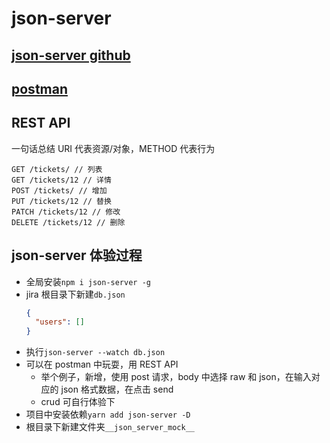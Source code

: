 # json-server

## [json-server github](https://github.com/typicode/json-server)

## [postman](https://learning.postman.com/)

## REST API

一句话总结 URI 代表资源/对象，METHOD 代表行为

```
GET /tickets/ // 列表
GET /tickets/12 // 详情
POST /tickets/ // 增加
PUT /tickets/12 // 替换
PATCH /tickets/12 // 修改
DELETE /tickets/12 // 删除
```

## json-server 体验过程

- 全局安装`npm i json-server -g`
- jira 根目录下新建`db.json`
  ```json
  {
    "users": []
  }
  ```
- 执行`json-server --watch db.json`
- 可以在 postman 中玩耍，用 REST API
  - 举个例子，新增，使用 post 请求，body 中选择 raw 和 json，在输入对应的 json 格式数据，在点击 send
  - crud 可自行体验下
- 项目中安装依赖`yarn add json-server -D`
- 根目录下新建文件夹`__json_server_mock__`
